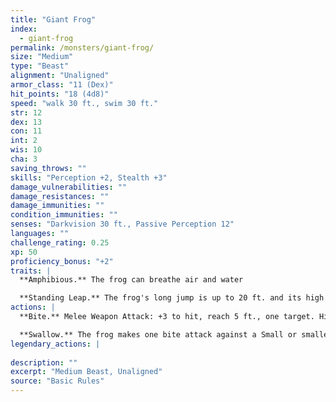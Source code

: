 ```yaml
---
title: "Giant Frog"
index:
  - giant-frog
permalink: /monsters/giant-frog/
size: "Medium"
type: "Beast"
alignment: "Unaligned"
armor_class: "11 (Dex)"
hit_points: "18 (4d8)"
speed: "walk 30 ft., swim 30 ft."
str: 12
dex: 13
con: 11
int: 2
wis: 10
cha: 3
saving_throws: ""
skills: "Perception +2, Stealth +3"
damage_vulnerabilities: ""
damage_resistances: ""
damage_immunities: ""
condition_immunities: ""
senses: "Darkvision 30 ft., Passive Perception 12"
languages: ""
challenge_rating: 0.25
xp: 50
proficiency_bonus: "+2"
traits: |
  **Amphibious.** The frog can breathe air and water

  **Standing Leap.** The frog's long jump is up to 20 ft. and its high jump is up to 10 ft., with or without a running start.
actions: |
  **Bite.** Melee Weapon Attack: +3 to hit, reach 5 ft., one target. Hit: 4 (1d6 + 1) piercing damage, and the target is grappled (escape DC 11). Until this grapple ends, the target is restrained, and the frog can't bite another target.

  **Swallow.** The frog makes one bite attack against a Small or smaller target it is grappling. If the attack hits, the target is swallowed, and the grapple ends. The swallowed target is blinded and restrained, it has total cover against attacks and other effects outside the frog, and it takes 5 (2d4) acid damage at the start of each of the frog's turns. The frog can have only one target swallowed at a time. If the frog dies, a swallowed creature is no longer restrained by it and can escape from the corpse using 5 ft. of movement, exiting prone.  
legendary_actions: |
  
description: ""
excerpt: "Medium Beast, Unaligned"
source: "Basic Rules"
---
```

